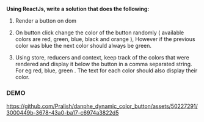 **Using ReactJs, write a solution that does the following:**

1. Render a button on dom 

2. On button click change the color of the button randomly ( available colors are red, green, blue, black and orange ),  However if the previous color was blue the next color should always be green. 

3. Using store, reducers and context, keep track of the colors that were rendered and display it below the button in a comma separated string. For eg red, blue, green . The text for each color should also display their color.

### DEMO
https://github.com/Pralish/danphe_dynamic_color_button/assets/50227291/3000449b-3678-43a0-ba17-c6974a3822d5

